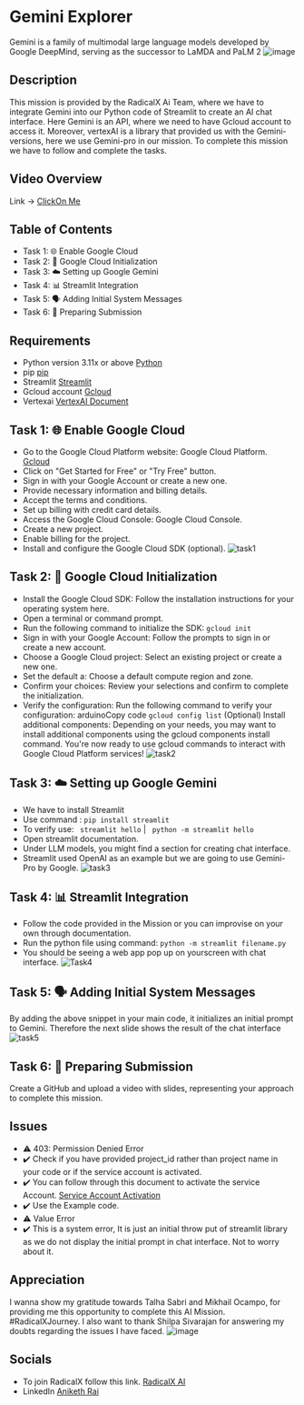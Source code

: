 # Gemini Explorer
  Gemini is a family of multimodal large language models developed by Google DeepMind, serving as the successor to LaMDA and PaLM 2
 ![image](https://github.com/AnikethRai/Gemini_Explorer/assets/95706188/a86760e0-91b5-40b8-97ca-65e8c7e7b12a)

## Description

This mission is provided by the RadicalX Ai Team, where we have to integrate Gemini into our Python code of Streamlit to create an AI chat interface. Here Gemini is an API, where we need to have Gcloud account to access it.
Moreover, vertexAI is a library that provided us with the Gemini-versions, here we use Gemini-pro in our mission. To complete this mission we have to follow and complete the tasks.

## Video Overview
 Link -> [ClickOn Me](https://www.loom.com/share/24ce768cd1d84e8e8ca7603599b99e30?sid=a0fa3e4b-855c-41fd-8789-50bfbf3473ed)

## Table of Contents

- Task 1: 🌐 Enable Google Cloud
- Task 2: 🧬 Google Cloud Initialization
- Task 3: ☁️ Setting up Google Gemini
- Task 4: 📊 Streamlit Integration
- Task 5: 🗣️ Adding Initial System Messages
- Task 6: 📄 Preparing Submission

## Requirements

- Python version 3.11x or above [Python](https://www.python.org/downloads/)
- pip [pip](https://pip.pypa.io/en/stable/installation/)
- Streamlit [Streamlit](https://docs.streamlit.io/)
- Gcloud account [Gcloud](https://console.cloud.google.com/welcome/new?_ga=2.263401548.-1375459776.1706725444&hl=en&project=geminiexplorer-412918)
- Vertexai [VertexAI Document](https://pypi.org/project/google-cloud-aiplatform/)
  
## Task 1: 🌐 Enable Google Cloud
  
  - Go to the Google Cloud Platform website: Google Cloud Platform. [Gcloud](https://console.cloud.google.com/welcome/new?_ga=2.263401548.-1375459776.1706725444&hl=en&project=geminiexplorer-412918)
  - Click on "Get Started for Free" or "Try Free" button.
  - Sign in with your Google Account or create a new one.
  - Provide necessary information and billing details.
  - Accept the terms and conditions.
  - Set up billing with credit card details.
  - Access the Google Cloud Console: Google Cloud Console.
  - Create a new project.
  - Enable billing for the project.
  - Install and configure the Google Cloud SDK (optional).
  ![task1](https://github.com/AnikethRai/Gemini_Explorer/assets/95706188/91bc6eb1-0fa4-4832-bc12-0570aea82443)


## Task 2: 🧬 Google Cloud Initialization
  - Install the Google Cloud SDK: Follow the installation instructions for your operating system here.
  - Open a terminal or command prompt.
  - Run the following command to initialize the SDK:
        ```
            gcloud init
        ```
  - Sign in with your Google Account: Follow the prompts to sign in or create a new account.
  - Choose a Google Cloud project: Select an existing project or create a new one.
  - Set the default a: Choose a default compute region and zone.
  - Confirm your choices: Review your selections and confirm to complete the initialization.
  - Verify the configuration: Run the following command to verify your configuration: arduinoCopy code
    ``` gcloud config list ```
  (Optional) Install additional components: Depending on your needs, you may want to install additional components using the gcloud components install command.
  You're now ready to use gcloud commands to interact with Google Cloud Platform services!
  ![task2](https://github.com/AnikethRai/Gemini_Explorer/assets/95706188/373d51c0-fa38-48b7-a827-ef44c158f45c)


## Task 3: ☁️ Setting up Google Gemini
  - We have to install Streamlit 
  - Use command : ``` pip install streamlit ``` 
  - To verify use:  ```  streamlit hello ```  |  ```  python -m streamlit hello ```
  - Open streamlit documentation.
  - Under LLM models, you might find a section for creating chat interface.
  - Streamlit used OpenAI as an example but we are going to use Gemini-Pro by Google.
    ![task3](https://github.com/AnikethRai/Gemini_Explorer/assets/95706188/ff9e8cc2-a355-4f50-a361-e564c9b91a22)


## Task 4: 📊 Streamlit Integration
 - Follow the code provided in the Mission or you can improvise on your own through documentation.
 - Run the python file using command: ``` python -m streamlit filename.py ```
 - You should be seeing a web app pop up on yourscreen with chat interface.
   ![Task4](https://github.com/AnikethRai/Gemini_Explorer/assets/95706188/3824cc48-662e-47e2-87fb-044ed451bd38)


## Task 5: 🗣️ Adding Initial System Messages
  By adding the above snippet in your main code, it initializes an initial prompt to Gemini. Therefore the next slide shows the result of the chat interface
  ![task5](https://github.com/AnikethRai/Gemini_Explorer/assets/95706188/d1cec5fa-4de8-4e6a-8ae2-58000ba41faa)


## Task 6: 📄 Preparing Submission
  Create a GitHub and upload a video with slides, representing your approach to complete this mission.
  
##  Issues
 - ⚠️ 403: Permission Denied Error 
 - ✔️ Check if you have provided project_id rather than project name in your code or if the service account is activated.
 - ✔️ You can follow through this document to activate the service Account. [Service Account Activation](https://cloud.google.com/sdk/gcloud/reference/auth/activate-service-account)
 - ✔️ Use the Example code.
 - ⚠️ Value Error
 - ✔️ This is a system error, It is just an initial throw put of streamlit library as we do not display the initial prompt in chat interface. Not to worry about it.


## Appreciation
  I wanna show my gratitude towards Talha Sabri and Mikhail Ocampo, for providing me this opportunity to complete this AI Mission. #RadicalXJourney.
  I also want to thank Shilpa Sivarajan for answering my doubts regarding the issues I have faced.
  ![image](https://github.com/AnikethRai/Gemini_Explorer/assets/95706188/7fec3346-20fe-4566-8a32-4ca49de2ea83)

## Socials
- To join RadicalX follow this link. [RadicalX AI]([https://www.community.radicalx.co/about](https://www.community.radicalx.co/share/VAN9ZwQaHlvm-ASn?utm_source=manual)https://www.community.radicalx.co/share/VAN9ZwQaHlvm-ASn?utm_source=manual)
- LinkedIn [Aniketh Rai](https://www.linkedin.com/in/aniketh-rai/)


